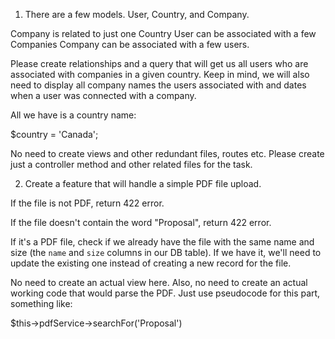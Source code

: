 1. There are a few models. User, Country, and Company.

Company is related to just one Country
User can be associated with a few Companies
Company can be associated with a few users.

Please create relationships and a query that will get us all users who are associated with companies in a given country. Keep in mind, we will also need to display all company names the users associated with and dates when a user was connected with a company.

All we have is a country name:

$country = 'Canada';

No need to create views and other redundant files, routes etc. Please create just a controller method and other related files for the task.



2. Create a feature that will handle a simple PDF file upload.

If the file is not PDF, return 422 error.

If the file doesn't contain the word "Proposal", return 422 error.

If it's a PDF file, check if we already have the file with the same name and size (the `name` and `size` columns in our DB table). If we have it, we'll need to update the existing one instead of creating a new record for the file.

No need to create an actual view here. Also, no need to create an actual working code that would parse the PDF. Just use pseudocode for this part, something like:

$this->pdfService->searchFor('Proposal')